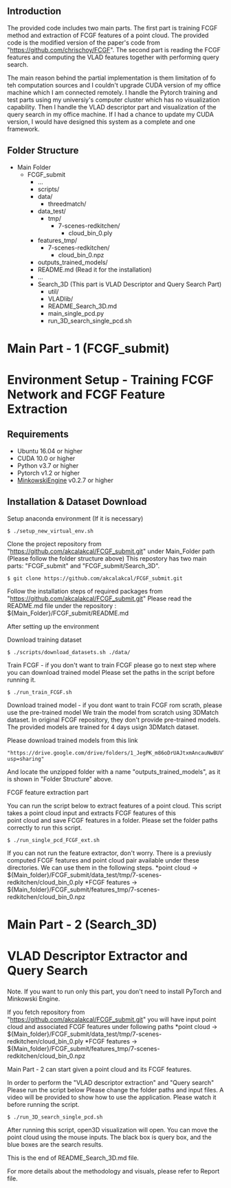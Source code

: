 
## Introduction

The provided code includes two main parts. The first part is training FCGF method and extraction of FCGF features of a point cloud.
The provided code is the modified version of the paper's code from "https://github.com/chrischoy/FCGF". The second part
is reading the FCGF features and computing the VLAD features together with performing query search. 

The main reason behind the partial implementation is them limitation of fo teh computation sources and I couldn't upgrade CUDA version 
of my office machine which I am connected remotely. I handle the Pytorch training and test parts using my universiy's computer cluster
which has no visualization capability. Then I handle the VLAD descriptor part and visualization of the query search in my office machine. 
If I had a chance to update my CUDA version, I would have designed this system as a complete and one framework. 


## Folder Structure

 * Main Folder
	* FCGF_submit
		* ...
		* scripts/
		* data/
			* threedmatch/
		* data_test/
			* tmp/
				* 7-scenes-redkitchen/
					* cloud_bin_0.ply
		* features_tmp/
			* 7-scenes-redkitchen/
				* cloud_bin_0.npz
		* outputs_trained_models/
		* README.md (Read it for the installation)
		* ...
		* Search_3D (This part is VLAD Descriptor and Query Search Part)
			* util/
			* VLADlib/
			* README_Search_3D.md
			* main_single_pcd.py
			* run_3D_search_single_pcd.sh

			


### 
#  Main Part - 1 (FCGF_submit)
#  Environment Setup - Training FCGF Network and FCGF Feature Extraction
###

## Requirements

- Ubuntu 16.04 or higher
- CUDA 10.0 or higher
- Python v3.7 or higher
- Pytorch v1.2 or higher
- [MinkowskiEngine](https://github.com/stanfordvl/MinkowskiEngine) v0.2.7 or higher


## Installation & Dataset Download

Setup anaconda environment (If it is necessary)

```
$ ./setup_new_virtual_env.sh
```



Clone the project repository from "https://github.com/akcalakcal/FCGF_submit.git" under Main_Folder path (Please follow the folder structure above)
This repostory has two main parts: "FCGF_submit" and "FCGF_submit/Search_3D".

```
$ git clone https://github.com/akcalakcal/FCGF_submit.git
```

Follow the installation steps of required packages from "https://github.com/akcalakcal/FCGF_submit.git"
Please read the README.md file under the repository : ${Main_Folder}/FCGF_submit/README.md

After setting up the environment

Download training dataset

```
$ ./scripts/download_datasets.sh ./data/
```

Train FCGF - if you don't want to train FCGF please go to next step where you can download trained model
Please set the paths in the script before running it. 

```
$ ./run_train_FCGF.sh
```

Download trained model - if you dont want to train FCGF rom scrath, please use the pre-trained model 
We train the model from scratch using 3DMatch dataset. In original FCGF repository, they don't provide pre-trained models.
The provided models are trained for 4 days usign 3DMatch dataset.

Please download trained models from this link 
```
"https://drive.google.com/drive/folders/1_JegPK_m86oDrUAJtxmAncauNwBUVTGz?usp=sharing"
```
And locate the unzipped folder with a name "outputs_trained_models", as it is shown in "Folder Structure" above. 

FCGF feature extraction part

You can run the script below to extract features of a point cloud. 
This script takes a point cloud input and extracts FCGF features of this  
point cloud and save FCGF features in a folder. 
Please set the folder paths correctly to run this script. 

```
$ ./run_single_pcd_FCGF_ext.sh
```

If you can not run the feature extractor, don't worry. 
There is a previusly computed FCGF features and point cloud pair available 
under these directories. We can use them in the following steps. 
 	*point cloud -> ${Main_folder}/FCGF_submit/data_test/tmp/7-scenes-redkitchen/cloud_bin_0.ply
	*FCGF features -> ${Main_folder}/FCGF_submit/features_tmp/7-scenes-redkitchen/cloud_bin_0.npz


### 
#  Main Part - 2 (Search_3D)
#  VLAD Descriptor Extractor and Query Search
###

Note. If you want to run only this part, you don't need to install PyTorch and Minkowski Engine. 


If you fetch repository from "https://github.com/akcalakcal/FCGF_submit.git"
you will have input point cloud and associated FCGF features under following paths
	*point cloud -> ${Main_folder}/FCGF_submit/data_test/tmp/7-scenes-redkitchen/cloud_bin_0.ply
	*FCGF features -> ${Main_folder}/FCGF_submit/features_tmp/7-scenes-redkitchen/cloud_bin_0.npz

Main Part - 2  can start given a point cloud and its FCGF features. 

In order to perform the "VLAD descriptor extraction" and "Query search"
Please run the script below
Please change the folder paths and input files. 
A video will be provided to show how to use the application. Please watch it before running the script. 

```
$ ./run_3D_search_single_pcd.sh
```

After running this script, open3D visualization will open.
You can move the point cloud using the mouse inputs.
The black box is query box, and the blue boxes are the search results. 


This is the end of README_Search_3D.md file. 

For more details about the methodology and visuals, please refer to Report file. 












